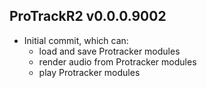 ProTrackR2 v0.0.0.9002
-------------

  * Initial commit, which can:
    * load and save Protracker modules
    * render audio from Protracker modules
    * play Protracker modules